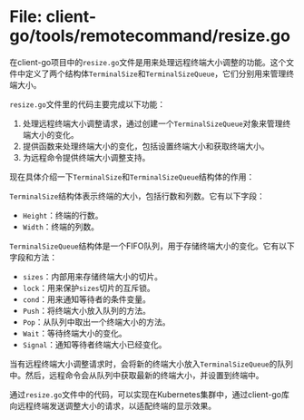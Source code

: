 # File: client-go/tools/remotecommand/resize.go

在client-go项目中的`resize.go`文件是用来处理远程终端大小调整的功能。这个文件中定义了两个结构体`TerminalSize`和`TerminalSizeQueue`，它们分别用来管理终端大小。

`resize.go`文件里的代码主要完成以下功能：
1. 处理远程终端大小调整请求，通过创建一个`TerminalSizeQueue`对象来管理终端大小的变化。
2. 提供函数来处理终端大小的变化，包括设置终端大小和获取终端大小。
3. 为远程命令提供终端大小调整支持。

现在具体介绍一下`TerminalSize`和`TerminalSizeQueue`结构体的作用：

`TerminalSize`结构体表示终端的大小，包括行数和列数。它有以下字段：
- `Height`：终端的行数。
- `Width`：终端的列数。

`TerminalSizeQueue`结构体是一个FIFO队列，用于存储终端大小的变化。它有以下字段和方法：
- `sizes`：内部用来存储终端大小的切片。
- `lock`：用来保护`sizes`切片的互斥锁。
- `cond`：用来通知等待者的条件变量。
- `Push`：将终端大小放入队列的方法。
- `Pop`：从队列中取出一个终端大小的方法。
- `Wait`：等待终端大小的变化。
- `Signal`：通知等待者终端大小已经变化。

当有远程终端大小调整请求时，会将新的终端大小放入`TerminalSizeQueue`的队列中。然后，远程命令会从队列中获取最新的终端大小，并设置到终端中。

通过`resize.go`文件中的代码，可以实现在Kubernetes集群中，通过client-go库向远程终端发送调整大小的请求，以适配终端的显示效果。

